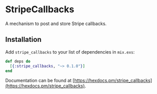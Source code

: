 # StripeCallbacks

A mechanism to post and store Stripe callbacks.

## Installation

Add `stripe_callbacks` to your list of dependencies in `mix.exs`:

```elixir
def deps do
  [{:stripe_callbacks, "~> 0.1.0"}]
end
```

Documentation can
be found at [https://hexdocs.pm/stripe_callbacks](https://hexdocs.pm/stripe_callbacks).

